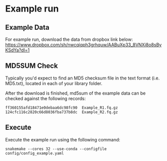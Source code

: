 # Example run

## Example Data
For example run, download the data from dropbox link below:
https://www.dropbox.com/sh/nwcqiqph3grhquw/AABuXp33_8VNXi8o8sByKSdYa?dl=1

## MD5SUM Check
Typically you'd expect to find an MD5 checksum file in the text format (i.e. MD5.txt), located in each of your library folder.

After the download is finished, md5sum of the example data can be checked against the following records:

```
ff360155afd18471e0debaa6dc98fc90  Example_R1.fq.gz
124cfc116c2820c66d8036fba737b8dc  Example_R2.fq.gz
```

## Execute
Execute the example run using the following command:

```
snakemake --cores 32 --use-conda --configfile config/config_example.yaml
```
